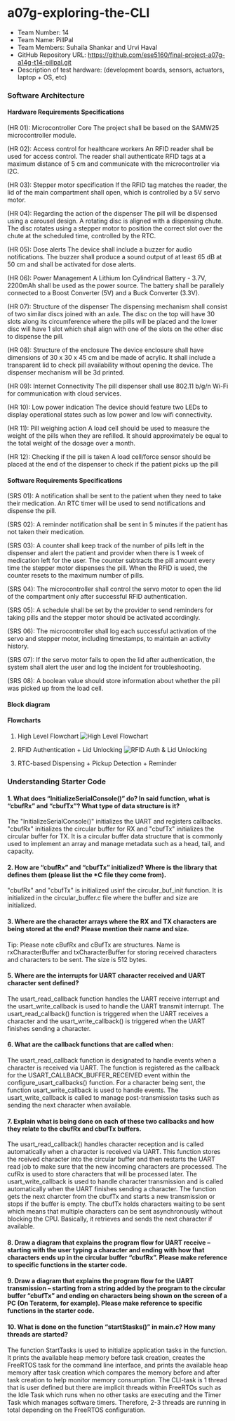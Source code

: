 # a07g-exploring-the-CLI

* Team Number: 14
* Team Name: PillPal
* Team Members: Suhaila Shankar and Urvi Haval
* GitHub Repository URL: https://github.com/ese5160/final-project-a07g-a14g-t14-pillpal.git
* Description of test hardware: (development boards, sensors, actuators, laptop + OS, etc)

### Software Architecture

#### Hardware Requirements Specifications

(HR 01): Microcontroller Core
The project shall be based on the SAMW25 microcontroller module.

(HR 02): Access control for healthcare workers
An RFID reader shall be used for access control. The reader shall authenticate RFID tags at a maximum distance of 5 cm and communicate with the microcontroller via I2C.

(HR 03): Stepper motor specification
If the RFID tag matches the reader, the lid of the main compartment shall open, which is controlled by a 5V servo motor.

(HR 04): Regarding the action of the dispenser
The pill will be dispensed using a carousel design. A rotating disc is aligned with a dispensing chute. The disc rotates using a stepper motor to position the correct slot over the chute at the scheduled time, controlled by the RTC.

(HR 05): Dose alerts
The device shall include a buzzer for audio notifications. The buzzer shall produce a sound output of at least 65 dB at 50 cm and shall be activated for dose alerts.

(HR 06): Power Management
A Lithium Ion Cylindrical Battery - 3.7V, 2200mAh shall be used as the power source. The battery shall be parallely connected to a Boost Converter (5V) and a Buck Converter (3.3V).

(HR 07): Structure of the dispenser
The dispensing mechanism shall consist of two similar discs joined with an axle. The disc on the top will have 30 slots along its circumference where the pills will be placed and the lower disc will have 1 slot which shall align with one of the slots on the other disc to dispense the pill.

(HR 08): Structure of the enclosure
The device enclosure shall have dimensions of 30 x 30 x 45 cm and be made of acrylic. It shall include a transparent lid to check pill availability without opening the device. The dispenser mechanism will be 3d printed.

(HR 09): Internet Connectivity
The pill dispenser shall use 802.11 b/g/n Wi-Fi for communication with cloud services.

(HR 10): Low power indication
The device should feature two LEDs to display operational states such as low power and low wifi connectivity.

(HR 11): Pill weighing action
A load cell should be used to measure the weight of the pills when they are refilled. It should approximately be equal to the total weight of the dosage over a month.

(HR 12): Checking if the pill is taken
A load cell/force sensor should be placed at the end of the dispenser to check if the patient picks up the pill

#### Software Requirements Specifications

(SRS 01): A notification shall be sent to the patient when they need to take their medication. An RTC timer will be used to send notifications and dispense the pill.

(SRS 02): A reminder notification shall be sent in 5 minutes if the patient has not taken their medication.

(SRS 03): A counter shall keep track of the number of pills left in the dispenser and alert the patient and provider when there is 1 week of medication left for the user. The counter subtracts the pill amount every time the stepper motor dispenses the pill. When the RFID is used, the counter resets to the maximum number of pills.

(SRS 04): The microcontroller shall control the servo motor to open the lid of the compartment only after successful RFID authentication.

(SRS 05): A schedule shall be set by the provider to send reminders for taking pills and the stepper motor should be activated accordingly.

(SRS 06): The microcontroller shall log each successful activation of the servo and stepper motor, including timestamps, to maintain an activity history.

(SRS 07): If the servo motor fails to open the lid after authentication, the system shall alert the user and log the incident for troubleshooting.

(SRS 08): A boolean value should store information about whether the pill was picked up from the load cell.  

#### Block diagram  

#### Flowcharts  
1. High Level Flowchart 
![High Level Flowchart](media/HighLevel_flowchart.drawio.png)  

2. RFID Authentication + Lid Unlocking
![RFID Auth & Lid Unlocking](media/LidUnlockLogic.jpg)  

3. RTC-based Dispensing + Pickup Detection + Reminder  


### Understanding Starter Code

#### 1. What does “InitializeSerialConsole()” do? In said function, what is “cbufRx” and “cbufTx”? What type of data structure is it? 

The "InitializeSerialConsole()"  initializes the UART and registers callbacks. "cbufRx" initializes the circular buffer for RX and "cbufTx" initializes the circular buffer for TX. It is a circular buffer data structure that is commonly used to implement an array and manage metadata such as a head, tail, and capacity. 

#### 2. How are “cbufRx” and “cbufTx” initialized? Where is the library that defines them (please list the *C file they come from). 
"cbufRx" and "cbufTx" is initialized usinf the circular_buf_init function. It is initialized in the circular_buffer.c file where the buffer and size are initialized. 

#### 3. Where are the character arrays where the RX and TX characters are being stored at the end? Please mention their name and size.
Tip: Please note cBufRx and cBufTx are structures.
Name is rxCharacterBuffer and txCharacterBuffer for storing received characters and characters to be sent. The size is 512 bytes. 

#### 5. Where are the interrupts for UART character received and UART character sent defined? 
The usart_read_callback function handles the UART receive interrupt and the usart_write_callback is used to handle the UART transmit interrupt. The usart_read_callback() function is triggered when the UART receives a character and the usart_write_callback() is triggered when the UART finishes sending a character. 

#### 6. What are the callback functions that are called when: 
The usart_read_callback function is designated to handle events when a character is received via UART. The function is registered as the callback for the USART_CALLBACK_BUFFER_RECEIVED event within the configure_usart_callbacks() function. For a character being sent, the function usart_write_callback is used to handle events. The usart_write_callback is called to manage post-transmission tasks such as sending the next character when available. 

#### 7. Explain what is being done on each of these two callbacks and how they relate to the cbufRx and cbufTx buffers. 
The usart_read_callback() handles character reception and is called automatically when a character is received via UART. This function stores the rceived character into the circular buffer and then restarts the UART read job to make sure that the new incoming characters are processed. The cufRx is used to store characters that will be processed later. The usart_write_callback is used to handle character transmission and is called automatically when the UART finishes sending a character. The function gets the next charcter from the cbufTx and starts a new transmission or stops if the buffer is empty. The cbufTx holds characters waiting to be sent which means that multiple characters can be sent asynchronously without blocking the CPU. Basically, it retrieves and sends the next character if available. 

#### 8. Draw a diagram that explains the program flow for UART receive – starting with the user typing a character and ending with how that characters ends up in the circular buffer “cbufRx”. Please make reference to specific functions in the starter code. 


#### 9. Draw a diagram that explains the program flow for the UART transmission – starting from a string added by the program to the circular buffer “cbufTx” and ending on characters being shown on the screen of a PC (On Teraterm, for example). Please make reference to specific functions in the starter code. 

#### 10. What is done on the function “startStasks()” in main.c? How many threads are started?
The function StartTasks is used to initialize application tasks in the function. It prints the available heap memory before task creation, creates the FreeRTOS task for the command line interface, and prints the available heap memory after task creation which compares the memory before and after task creation to help monitor memory consumption. The CLI-task is 1 thread that is user defined but there are implicit threads within FreeRTOs such as the Idle Task which runs when no other tasks are executing and the Timer Task which manages software timers. Therefore, 2-3 threads are running in total depending on the FreeRTOS configuration. 
